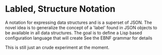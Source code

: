 # Labled, Structure Notation

A notation for expressing data structures and is a superset of JSON. The novel
idea is to generalize the concept of a 'label' found in JSON objects to be
available in all data structures. The goal is to define a Lisp based
configuration language that will create See the EBNF grammar for details

This is still just an crude experiment at the moment.
